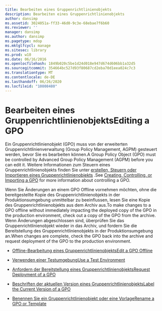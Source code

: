 ```yaml
---
title: Bearbeiten eines Gruppenrichtlinienobjekts
description: Bearbeiten eines Gruppenrichtlinienobjekts
author: dansimp
ms.assetid: 3024051a-ff33-46d0-9c3e-68ebae7f6b60
ms.reviewer: ''
manager: dansimp
ms.author: dansimp
ms.pagetype: mdop
ms.mktglfcycl: manage
ms.sitesec: library
ms.prod: w10
ms.date: 06/16/2016
ms.openlocfilehash: 1849b020c5be1d24d018e947d674d606bb1a32d5
ms.sourcegitcommit: 354664bc527d93f80687cd2eba70d1eea024c7c3
ms.translationtype: MT
ms.contentlocale: de-DE
ms.lasthandoff: 06/26/2020
ms.locfileid: "10808480"
---
```

# <span data-ttu-id="9e068-103">Bearbeiten eines Gruppenrichtlinienobjekts</span><span class="sxs-lookup"><span data-stu-id="9e068-103">Editing a GPO</span></span>


<span data-ttu-id="9e068-104">Ein Gruppenrichtlinienobjekt (GPO) muss von der erweiterten Gruppenrichtlinienverwaltung (Group Policy Management, AGPM) gesteuert werden, bevor Sie es bearbeiten können.</span><span class="sxs-lookup"><span data-stu-id="9e068-104">A Group Policy Object (GPO) must be controlled by Advanced Group Policy Management (AGPM) before you can edit it.</span></span> <span data-ttu-id="9e068-105">Weitere Informationen zum Steuern eines Gruppenrichtlinienobjekts finden Sie unter [erstellen, Steuern oder Importieren eines Gruppenrichtlinienobjekts](creating-controlling-or-importing-a-gpo-agpm30ops.md) .</span><span class="sxs-lookup"><span data-stu-id="9e068-105">See [Creating, Controlling, or Importing a GPO](creating-controlling-or-importing-a-gpo-agpm30ops.md) for more information about controlling a GPO.</span></span>

<span data-ttu-id="9e068-106">Wenn Sie Änderungen an einem GPO Offline vornehmen möchten, ohne die bereitgestellte Kopie des Gruppenrichtlinienobjekts in der Produktionsumgebung unmittelbar zu beeinflussen, lesen Sie eine Kopie des Gruppenrichtlinienobjekts aus dem Archiv aus.</span><span class="sxs-lookup"><span data-stu-id="9e068-106">To make changes to a GPO offline without immediately impacting the deployed copy of the GPO in the production environment, check out a copy of the GPO from the archive.</span></span> <span data-ttu-id="9e068-107">Wenn Änderungen abgeschlossen sind, überprüfen Sie das Gruppenrichtlinienobjekt wieder in das Archiv, und fordern Sie die Bereitstellung des Gruppenrichtlinienobjekts in der Produktionsumgebung an.</span><span class="sxs-lookup"><span data-stu-id="9e068-107">When changes are complete, check the GPO back into the archive and request deployment of the GPO to the production environment.</span></span>

-   [<span data-ttu-id="9e068-108">Offline-Bearbeitung eines Gruppenrichtlinienobjekts</span><span class="sxs-lookup"><span data-stu-id="9e068-108">Edit a GPO Offline</span></span>](edit-a-gpo-offline-agpm30ops.md)

-   [<span data-ttu-id="9e068-109">Verwenden einer Testumgebung</span><span class="sxs-lookup"><span data-stu-id="9e068-109">Use a Test Environment</span></span>](use-a-test-environment-agpm30ops.md)

-   [<span data-ttu-id="9e068-110">Anfordern der Bereitstellung eines Gruppenrichtlinienobjekts</span><span class="sxs-lookup"><span data-stu-id="9e068-110">Request Deployment of a GPO</span></span>](request-deployment-of-a-gpo-agpm30ops.md)

-   [<span data-ttu-id="9e068-111">Beschriften der aktuellen Version eines Gruppenrichtlinienobjekts</span><span class="sxs-lookup"><span data-stu-id="9e068-111">Label the Current Version of a GPO</span></span>](label-the-current-version-of-a-gpo-agpm30ops.md)

-   [<span data-ttu-id="9e068-112">Benennen Sie ein Gruppenrichtlinienobjekt oder eine Vorlage</span><span class="sxs-lookup"><span data-stu-id="9e068-112">Rename a GPO or Template</span></span>](rename-a-gpo-or-template-agpm30ops.md)

 

 





